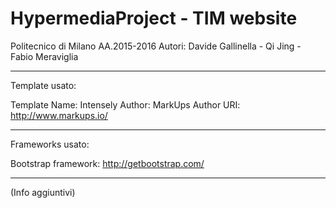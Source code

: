 # HypermediaProject - TIM website

Politecnico di Milano AA.2015-2016
Autori: Davide Gallinella - Qi Jing - Fabio Meraviglia

-------------------------------------------

Template usato:

Template Name: Intensely
Author: MarkUps
Author URI: http://www.markups.io/

--------------------------------------------

Frameworks usato:

Bootstrap framework: http://getbootstrap.com/

--------------------------------------------

(Info aggiuntivi)


